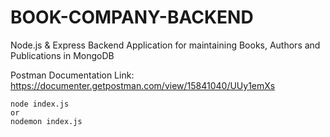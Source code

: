 # BOOK-COMPANY-BACKEND
Node.js &amp; Express Backend Application for maintaining Books, Authors and Publications in MongoDB

Postman Documentation Link: https://documenter.getpostman.com/view/15841040/UUy1emXs

```
node index.js 
or
nodemon index.js
```
